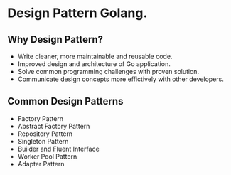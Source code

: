 # Design Pattern Golang.

## Why Design Pattern?
- Write cleaner, more maintainable and reusable code.
- Improved design and architecture of Go application.
- Solve common programming challenges with proven solution.
- Communicate design concepts more effictively with other developers.

## Common Design Patterns
- Factory Pattern
- Abstract Factory Pattern
- Repository Pattern
- Singleton Pattern
- Builder and Fluent Interface
- Worker Pool Pattern
- Adapter Pattern
